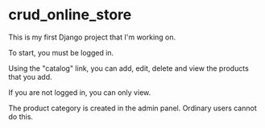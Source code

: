 # crud_online_store
This is my first Django project that I'm working on.

To start, you must be logged in.

Using the "catalog" link, you can add, edit, delete and view the products that you add.

If you are not logged in, you can only view.

The product category is created in the admin panel. Ordinary users cannot do this.
